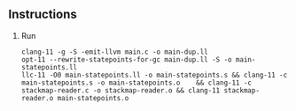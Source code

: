 ## Instructions

1. Run
    
       clang-11 -g -S -emit-llvm main.c -o main-dup.ll
	   opt-11 --rewrite-statepoints-for-gc main-dup.ll -S -o main-statepoints.ll
	   llc-11 -O0 main-statepoints.ll -o main-statepoints.s && clang-11 -c main-statepoints.s -o main-statepoints.o    && clang-11 -c stackmap-reader.c -o stackmap-reader.o && clang-11 stackmap-reader.o main-statepoints.o
